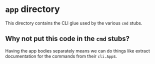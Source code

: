 # `app` directory

This directory contains the CLI glue used by the various `cmd` stubs.

## Why not put this code in the `cmd` stubs?

Having the app bodies separately means we can do things like extract documentation for the commands
from their `cli.App`s.